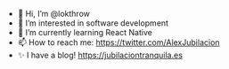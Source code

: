 - 👋 Hi, I’m @lokthrow
- 👀 I’m interested in software development
- 🌱 I’m currently learning React Native
- 📫 How to reach me: https://twitter.com/AlexJubilacion
- ✨ I have a blog! https://jubilaciontranquila.es

<!---
lokthrow/lokthrow is a ✨ special ✨ repository because its `README.md` (this file) appears on your GitHub profile.
You can click the Preview link to take a look at your changes.
--->

